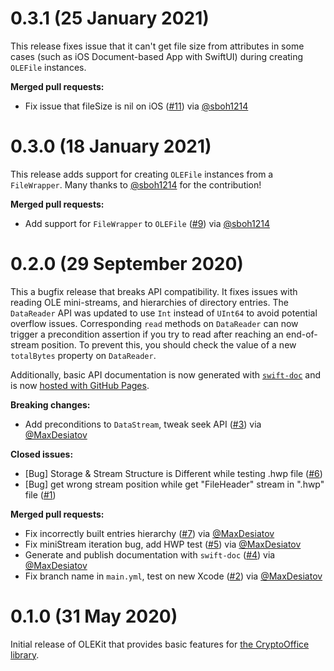 # 0.3.1 (25 January 2021)

This release fixes issue that it can't get file size from attributes in some cases (such as iOS Document-based App with SwiftUI)
during creating `OLEFile` instances.

**Merged pull requests:**

- Fix issue that fileSize is nil on iOS ([#11](https://github.com/CoreOffice/OLEKit/pull/11)) via [@sboh1214](https://github.com/sboh1214)

# 0.3.0 (18 January 2021)

This release adds support for creating `OLEFile` instances from a `FileWrapper`. Many thanks
to [@sboh1214](https://github.com/sboh1214) for the contribution!

**Merged pull requests:**

- Add support for `FileWrapper` to `OLEFile` ([#9](https://github.com/CoreOffice/OLEKit/pull/9)) via [@sboh1214](https://github.com/sboh1214)

# 0.2.0 (29 September 2020)

This a bugfix release that breaks API compatibility. It fixes issues with reading OLE mini-streams,
and hierarchies of directory entries. The `DataReader` API was updated to use `Int` instead of
`UInt64` to avoid potential overflow issues. Corresponding `read` methods on `DataReader` can
now trigger a precondition assertion if you try to read after reaching an end-of-stream position.
To prevent this, you should check the value of a new `totalBytes` property on `DataReader`.

Additionally, basic API documentation is now generated with
[`swift-doc`](https://github.com/SwiftDocOrg/swift-doc) and is now [hosted with GitHub
Pages](https://coreoffice.github.io/OLEKit/).

**Breaking changes:**

- Add preconditions to `DataStream`, tweak seek API ([#3](https://github.com/CoreOffice/OLEKit/pull/3)) via [@MaxDesiatov](https://github.com/MaxDesiatov)

**Closed issues:**

- [Bug] Storage & Stream Structure is Different while testing .hwp file ([#6](https://github.com/CoreOffice/OLEKit/issues/6))
- [Bug] get wrong stream position while get "FileHeader" stream in ".hwp" file ([#1](https://github.com/CoreOffice/OLEKit/issues/1))

**Merged pull requests:**

- Fix incorrectly built entries hierarchy ([#7](https://github.com/CoreOffice/OLEKit/pull/7)) via [@MaxDesiatov](https://github.com/MaxDesiatov)
- Fix miniStream iteration bug, add HWP test ([#5](https://github.com/CoreOffice/OLEKit/pull/5)) via [@MaxDesiatov](https://github.com/MaxDesiatov)
- Generate and publish documentation with `swift-doc` ([#4](https://github.com/CoreOffice/OLEKit/pull/4)) via [@MaxDesiatov](https://github.com/MaxDesiatov)
- Fix branch name in `main.yml`, test on new Xcode ([#2](https://github.com/CoreOffice/OLEKit/pull/2)) via [@MaxDesiatov](https://github.com/MaxDesiatov)

# 0.1.0 (31 May 2020)

Initial release of OLEKit that provides basic features for [the CryptoOffice
library](https://github.com/CoreOffice/CryptoOffice/).
